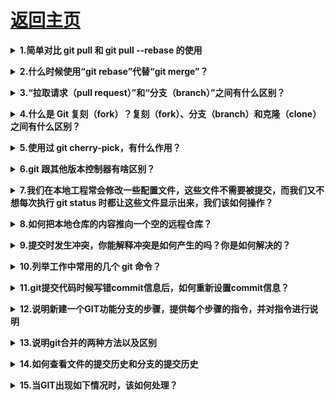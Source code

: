 # [返回主页](https://github.com/yisainan/web-interview/blob/master/README.md)

<b><details><summary>1.简单对比 git pull 和 git pull --rebase 的使用</summary></b>

答案：

git pull = git fetch + git merge
git pull --rebase = git fetch + git rebase

解析：现在来看看[git merge 和 git rebase 的区别](https://www.cnblogs.com/kevingrace/p/5896706.html)

[参与互动](https://github.com/yisainan/web-interview/issues/997)

</details>

<b><details><summary>2.什么时候使用“git rebase”代替“git merge”？</summary></b>

答案：

[参与互动](https://github.com/yisainan/web-interview/issues/998)

</details>

<b><details><summary>3.“拉取请求（pull request）”和“分支（branch）”之间有什么区别？</summary></b>

答案：

[参与互动](https://github.com/yisainan/web-interview/issues/999)

</details>

<b><details><summary>4.什么是 Git 复刻（fork）？复刻（fork）、分支（branch）和克隆（clone）之间有什么区别？</summary></b>

答案：

[参与互动](https://github.com/yisainan/web-interview/issues/1000)

</details>

<b><details><summary>5.使用过 git cherry-pick，有什么作用？</summary></b>

答案：

[参与互动](https://github.com/yisainan/web-interview/issues/1001)

</details>

<b><details><summary>6.git 跟其他版本控制器有啥区别？</summary></b>

答案：

Git比svn快，而且更加的流畅。

Git在本地就可以使用，可以随便保存各种历史记录，不用担心污染服务器。

Git在branch和branch之间切换非常简单。

Git没有被lock不能commit 的情况。

[参与互动](https://github.com/yisainan/web-interview/issues/1002)

</details>

<b><details><summary>7.我们在本地工程常会修改一些配置文件，这些文件不需要被提交，而我们又不想每次执行 git status 时都让这些文件显示出来，我们该如何操作？</summary></b>

答案：在 Git 工作区的跟目录下创建一个特殊的.gitignore 文件，然后把忽略的文件名编辑进去，Git 就会自动忽略这些文件。

[参与互动](https://github.com/yisainan/web-interview/issues/1003)

</details>

<b><details><summary>8.如何把本地仓库的内容推向一个空的远程仓库？</summary></b>

答案：

git init //生成.git 文件
git remote add origin 远程仓库地址 // 将本地和远程厂库关联起来
git add .
git commit -m '提交信息'
git push origin master // 将本地代码推送到库上

[参与互动](https://github.com/yisainan/web-interview/issues/1004)

</details>

<b><details><summary>9.提交时发生冲突，你能解释冲突是如何产生的吗？你是如何解决的？</summary></b>

答案：

#### 1. 冲突是如何产生的

我们都知道，Git 的实现途径是 1 棵树。比如有一个节点树(point1),

- 我们基于 point1 进行开发，开发出了结点 point2；
- 我们基于 point1 进行开发，开发出了结点 point3；
  如果我们在 point2 和 point3 内操作了同一类元素，那么势必会导致冲突的存在。
  主要的思想如下图 1 所示:

point1.js

```js
function test() {
  console.log(a);
  var a = 1;
}
```

人物甲 更新了版本 2
代码: poin2.js

```js
function test() {
  console.log(a);
  var a = 2;
}
```

人物乙 更新了版本 3
代码: poin3.js

```js
function test() {
  console.log(a);
  var a = 3;
}
```

场景如下，甲乙都是根据 point.js 文件进行了开发。甲开发出了版本 2，并且提交了代码；乙开发出了版本 3，也需要提交了代码，此时将会报错存在冲突。

为什么呢？因为甲开发完了版本，提交了版本之后，此时远端的代码已经是版本 2 点代码了，而乙是基于版本 1 进行的开发出了版本 3。所以，乙想要提交代码，势必要将自己的代码更新为版本 2 的代码，然后再进行提交，如果存在冲突则解决冲突后提交

#### 2. 冲突是如何解决的

上面已经详细的说明了冲突时如何产生的，那么又该如何解决冲突呢?

解决冲突通常使用如下的步骤即可:

- 情况 1 无冲突

先拉取远端的代码，更新本地代码。然后提交自己的更新代码即可。

- 情况 2 有冲突

拉取远端代码。存在冲突，会报错。
此时我们需要将本地代码暂存起来 stash；
更新本地代码，将本地代码版本更新和远端的代码一致即可；
将暂存的代码合并到更新后的代码后，有冲突解决冲突(需要手动进行解决冲突)；
提交解决冲突后的代码。

[参与互动](https://github.com/yisainan/web-interview/issues/1005)

</details>

<b><details><summary>10.列举工作中常用的几个 git 命令？</summary></b>

答案：

git add
git status
git commit -m
git pull
git push

[参与互动](https://github.com/yisainan/web-interview/issues/1006)

</details>

<b><details><summary>11.git提交代码时候写错commit信息后，如何重新设置commit信息？</summary></b>

答案：可以通过git commit --amend 来对本次commit进行修改。

[参与互动](https://github.com/yisainan/web-interview/issues/1007)

</details>

<b><details><summary>12.说明新建一个GIT功能分支的步骤，提供每个步骤的指令，并对指令进行说明</summary></b>

答案：

git branch name     创建名字为name的branch

git checkout xxx_dev    切换到名字为xxx_dev的分支

git pull    从远程分支拉取代码到本地分支

git checkout -b main_furture_xxx    创建并切换到main_furture_xxx

git push origin main_furture_xxx    执行推送的操作，完成本地分支向远程分支的同步

[参与互动](https://github.com/yisainan/web-interview/issues/1008)

</details>

<b><details><summary>13.说明git合并的两种方法以及区别</summary></b>

答案：

git代码合并有两种：git Merge 和 git ReBase

Git Merge：这种合并方式是将两个分支的历史合并到一起，现在的分支不会被更改，它会比对双方不同的文件缓存下来，生成一个commit，去push。

Git ReBase：这种合并方法通常被称为“衍合”。他是提交修改历史，比对双方的commit，然后找出不同的去缓存，然后去push，修改commit历史。

[参与互动](https://github.com/yisainan/web-interview/issues/1009)

</details>

<b><details><summary>14.如何查看文件的提交历史和分支的提交历史</summary></b>

答案：

使用git log查看文件提交历史

git log filename

使用git log查看分支提交历史

git log branch file

[参与互动](https://github.com/yisainan/web-interview/issues/1010)

</details>

<b><details><summary>15.当GIT出现如下情况时，该如何处理？</summary></b>

## your-branch-is-ahead-of-origin-master-by-3-commits

答案：

Git commit

Git pull

Git push

[参与互动](https://github.com/yisainan/web-interview/issues/1011)

</details>
